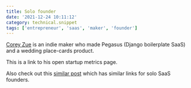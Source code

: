```yaml
---
title: Solo founder
date: '2021-12-24 10:11:12'
category: technical.snippet
tags: ['entrepreneur', 'saas', 'maker', 'founder']
---
```


[Corey Zue](https://www.coryzue.com/open/) is an indie maker who made Pegasus
(Django boilerplate SaaS) and a wedding place-cards product.

This is a link to his open startup metrics page.

Also check out this [similar post](reading-april-2021) which has similar links for solo SaaS founders.
